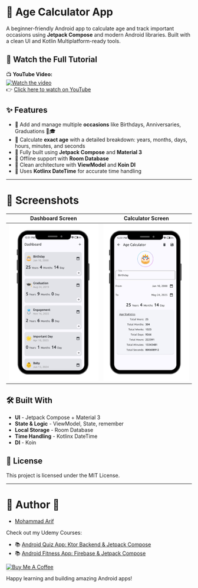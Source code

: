 # 🧮 Age Calculator App

A beginner-friendly Android app to calculate age and track important occasions using **Jetpack Compose** and modern Android libraries. Built with a clean UI and Kotlin Multiplatform-ready tools.

## 🎥 Watch the Full Tutorial

📺 **YouTube Video:**  
[![Watch the video](https://img.youtube.com/vi/dj9ZMbot6zE/maxresdefault.jpg)](https://www.youtube.com/watch?v=dj9ZMbot6zE)  
👉 [Click here to watch on YouTube](https://www.youtube.com/watch?v=dj9ZMbot6zE)

## ✨ Features

- 📰 Add and manage multiple **occasions** like Birthdays, Anniversaries, Graduations 🎂🎓
- 🔄 Calculate **exact age** with a detailed breakdown: years, months, days, hours, minutes, and seconds
- 📖 Fully built using **Jetpack Compose** and **Material 3**
- 💾 Offline support with **Room Database**
- 📡 Clean architecture with **ViewModel** and **Koin DI**
- 📅 Uses **Kotlinx DateTime** for accurate time handling

---
# :camera_flash: **Screenshots**

| Dashboard Screen                  | Calculator Screen               |
|-----------------------------------|-----------------------------------|
| <img src="./readme-assets/Screenshot1.png"> | <img src="./readme-assets/Screenshot2.png">  |


## 🛠️ Built With

- **UI** - Jetpack Compose + Material 3
- **State & Logic** - ViewModel, State, remember
- **Local Storage** - Room Database
- **Time Handling** - Kotlinx DateTime
- **DI** - Koin

## 📄 License
This project is licensed under the MIT License.

---

# :memo: Author :memo:
- [Mohammad Arif](https://github.com/CodeInKotLang)

Check out my Udemy Courses: 
- 📚 [Android Quiz App: Ktor Backend & Jetpack Compose](https://www.udemy.com/course/quiztime/?referralCode=D1F5E08155303110B7A4)  
- 📚 [Android Fitness App: Firebase & Jetpack Compose](https://www.udemy.com/course/measuremate/?referralCode=B3DE352F96BC3C3E9E80)  
 

<a href="https://ko-fi.com/mohammadarif" target="_blank"><img src="https://www.buymeacoffee.com/assets/img/custom_images/orange_img.png" alt="Buy Me A Coffee" style="height: 41px !important;width: 174px !important;box-shadow: 0px 3px 2px 0px rgba(190, 190, 190, 0.5) !important;-webkit-box-shadow: 0px 3px 2px 0px rgba(190, 190, 190, 0.5) !important;" ></a>


Happy learning and building amazing Android apps!
